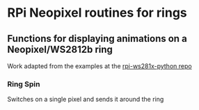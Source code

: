 # RPi Neopixel routines for rings
## Functions for displaying animations on a Neopixel/WS2812b ring

Work adapted from the examples at the [rpi-ws281x-python repo
](https://github.com/rpi-ws281x/rpi-ws281x-python)

### Ring Spin
Switches on a single pixel and sends it around the ring